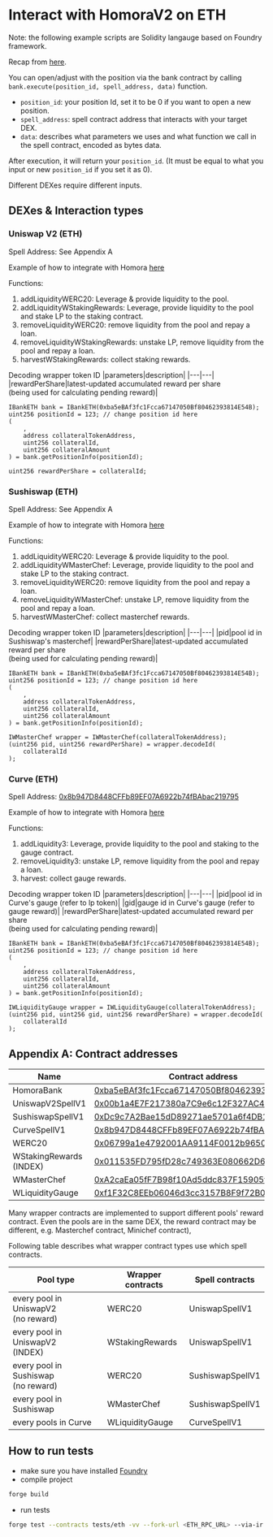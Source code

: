 # Interact with HomoraV2 on ETH

Note: the following example scripts are Solidity langauge based on Foundry framework.

Recap from [here](../readme.md).

You can open/adjust with the position via the bank contract by calling `bank.execute(position_id, spell_address, data)` function.

- `position_id`: your position Id, set it to be 0 if you want to open a new position.
- `spell_address`: spell contract address that interacts with your target DEX.
- `data`: describes what parameters we uses and what function we call in the spell contract, encoded as bytes data.

After execution, it will return your `position_id`. (It must be equal to what you input or new `position_id` if you set it as 0).

Different DEXes require different inputs.

## DEXes & Interaction types

### Uniswap V2 (ETH)

Spell Address: See Appendix A

Example of how to integrate with Homora [here](../contracts/eth/UniswapV2SpellV1IntegrationEth.sol)

Functions:

1. addLiquidityWERC20: Leverage & provide liquidity to the pool.
2. addLiquidityWStakingRewards: Leverage, provide liquidity to the pool and stake LP to the staking contract.
3. removeLiquidityWERC20: remove liquidity from the pool and repay a loan.
4. removeLiquidityWStakingRewards: unstake LP, remove liquidity from the pool and repay a loan.
5. harvestWStakingRewards: collect staking rewards.

Decoding wrapper token ID
|parameters|description|
|---|---|
|rewardPerShare|latest-updated accumulated reward per share <br> (being used for calculating pending reward)|

```solidity=
IBankETH bank = IBankETH(0xba5eBAf3fc1Fcca67147050Bf80462393814E54B);
uint256 positionId = 123; // change position id here
(
    ,
    address collateralTokenAddress,
    uint256 collateralId,
    uint256 collateralAmount
) = bank.getPositionInfo(positionId);

uint256 rewardPerShare = collateralId;
```

### Sushiswap (ETH)

Spell Address: See Appendix A

Example of how to integrate with Homora [here](../contracts/eth/SushiswapSpellV1IntegrationEth.sol)

Functions:

1. addLiquidityWERC20: Leverage & provide liquidity to the pool.
2. addLiquidityWMasterChef: Leverage, provide liquidity to the pool and stake LP to the staking contract.
3. removeLiquidityWERC20: remove liquidity from the pool and repay a loan.
4. removeLiquidityWMasterChef: unstake LP, remove liquidity from the pool and repay a loan.
5. harvestWMasterChef: collect masterchef rewards.

Decoding wrapper token ID
|parameters|description|
|---|---|
|pid|pool id in Sushiswap's masterchef|
|rewardPerShare|latest-updated accumulated reward per share <br> (being used for calculating pending reward)|

```solidity=
IBankETH bank = IBankETH(0xba5eBAf3fc1Fcca67147050Bf80462393814E54B);
uint256 positionId = 123; // change position id here
(
    ,
    address collateralTokenAddress,
    uint256 collateralId,
    uint256 collateralAmount
) = bank.getPositionInfo(positionId);

IWMasterChef wrapper = IWMasterChef(collateralTokenAddress);
(uint256 pid, uint256 rewardPerShare) = wrapper.decodeId(
    collateralId
);
```

### Curve (ETH)

Spell Address: [0x8b947D8448CFFb89EF07A6922b74fBAbac219795](https://etherscan.io/address/0x8b947D8448CFFb89EF07A6922b74fBAbac219795)

Example of how to integrate with Homora [here](../contracts/eth/CurveSpellV1IntegrationEth.sol)

Functions:

1. addLiquidity3: Leverage, provide liquidity to the pool and staking to the gauge contract.
2. removeLiquidity3: unstake LP, remove liquidity from the pool and repay a loan.
3. harvest: collect gauge rewards.

Decoding wrapper token ID
|parameters|description|
|---|---|
|pid|pool id in Curve's gauge (refer to lp token)|
|gid|gauge id in Curve's gauge (refer to gauge reward)|
|rewardPerShare|latest-updated accumulated reward per share <br> (being used for calculating pending reward)|

```solidity=
IBankETH bank = IBankETH(0xba5eBAf3fc1Fcca67147050Bf80462393814E54B);
uint256 positionId = 123; // change position id here
(
    ,
    address collateralTokenAddress,
    uint256 collateralId,
    uint256 collateralAmount
) = bank.getPositionInfo(positionId);

IWLiquidityGauge wrapper = IWLiquidityGauge(collateralTokenAddress);
(uint256 pid, uint256 gid, uint256 rewardPerShare) = wrapper.decodeId(
    collateralId
);
```

## Appendix A: Contract addresses

| Name                    | Contract address                                                                                                      |
| ----------------------- | --------------------------------------------------------------------------------------------------------------------- |
| HomoraBank              | [0xba5eBAf3fc1Fcca67147050Bf80462393814E54B](https://etherscan.io/address/0xba5eBAf3fc1Fcca67147050Bf80462393814E54B) |
| UniswapV2SpellV1        | [0x00b1a4E7F217380a7C9e6c12F327AC4a1D9B6A14](https://etherscan.io/address/0x00b1a4E7F217380a7C9e6c12F327AC4a1D9B6A14) |
| SushiswapSpellV1        | [0xDc9c7A2Bae15dD89271ae5701a6f4DB147BAa44C](https://etherscan.io/address/0xDc9c7A2Bae15dD89271ae5701a6f4DB147BAa44C) |
| CurveSpellV1            | [0x8b947D8448CFFb89EF07A6922b74fBAbac219795](https://etherscan.io/address/0x8b947D8448CFFb89EF07A6922b74fBAbac219795) |
| WERC20                  | [0x06799a1e4792001AA9114F0012b9650cA28059a3](https://etherscan.io/address/0x06799a1e4792001AA9114F0012b9650cA28059a3) |
| WStakingRewards (INDEX) | [0x011535FD795fD28c749363E080662D62fBB456a7](https://etherscan.io/address/0x011535FD795fD28c749363E080662D62fBB456a7) |
| WMasterChef             | [0xA2caEa05fF7B98f10Ad5ddc837F15905f33FEb60](https://etherscan.io/address/0xA2caEa05fF7B98f10Ad5ddc837F15905f33FEb60) |
| WLiquidityGauge         | [0xf1F32C8EEb06046d3cc3157B8F9f72B09D84ee5b](https://etherscan.io/address/0xf1F32C8EEb06046d3cc3157B8F9f72B09D84ee5b) |

Many wrapper contracts are implemented to support different pools' reward contract. Even the pools are in the same DEX, the reward contract may be different, e.g. Masterchef contract, Minichef contract),

Following table describes what wrapper contract types use which spell contracts.

| Pool type                               | Wrapper contracts | Spell contracts  |
| --------------------------------------- | ----------------- | ---------------- |
| every pool in UniswapV2<br> (no reward) | WERC20            | UniswapSpellV1   |
| every pool in UniswapV2<br> (INDEX)     | WStakingRewards   | UniswapSpellV1   |
| every pool in Sushiswap<br> (no reward) | WERC20            | SushiswapSpellV1 |
| every pool in Sushiswap                 | WMasterChef       | SushiswapSpellV1 |
| every pools in Curve                    | WLiquidityGauge   | CurveSpellV1     |

## How to run tests

- make sure you have installed [Foundry](https://book.getfoundry.sh/getting-started/installation)
- compile project

```sh
forge build
```

- run tests

```sh
forge test --contracts tests/eth -vv --fork-url <ETH_RPC_URL> --via-ir
```
